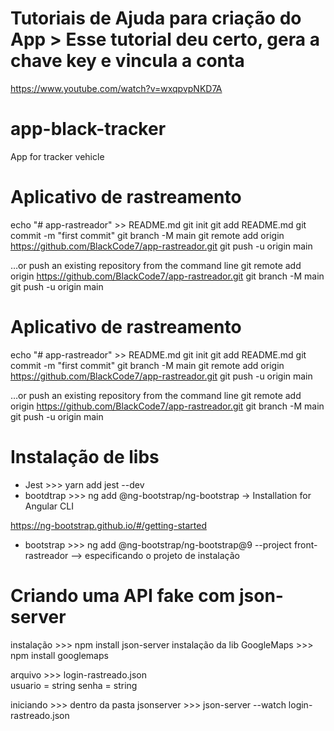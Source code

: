 # Tutoriais de Ajuda para criação do App > Esse tutorial deu certo, gera a chave key e vincula a conta
https://www.youtube.com/watch?v=wxqpvpNKD7A

# app-black-tracker
App for tracker vehicle

# Aplicativo de rastreamento

echo "# app-rastreador" >> README.md
git init
git add README.md
git commit -m "first commit"
git branch -M main
git remote add origin https://github.com/BlackCode7/app-rastreador.git
git push -u origin main


…or push an existing repository from the command line
git remote add origin https://github.com/BlackCode7/app-rastreador.git
git branch -M main
git push -u origin main



# Aplicativo de rastreamento

echo "# app-rastreador" >> README.md
git init
git add README.md
git commit -m "first commit"
git branch -M main
git remote add origin https://github.com/BlackCode7/app-rastreador.git
git push -u origin main


…or push an existing repository from the command line
git remote add origin https://github.com/BlackCode7/app-rastreador.git
git branch -M main
git push -u origin main

# Instalação de libs
- Jest >>> yarn add jest --dev
- bootdtrap >>> ng add @ng-bootstrap/ng-bootstrap -> Installation for Angular CLI

https://ng-bootstrap.github.io/#/getting-started
- bootstrap >>> ng add @ng-bootstrap/ng-bootstrap@9 --project front-rastreador --> especificando o projeto de instalação


# Criando uma API fake com json-server 

instalação >>> npm install json-server
instalação da lib GoogleMaps >>> npm install googlemaps

arquivo >>> login-rastreado.json   
                usuario = string 
                senha = string  

iniciando >>> dentro da pasta jsonserver >>> json-server --watch login-rastreado.json
